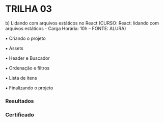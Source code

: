 # TRILHA 03

b) Lidando com arquivos estáticos no React (CURSO: React: lidando com arquivos estáticos - Carga Horária: 10h – FONTE: ALURA)

▪ Criando o projeto

▪ Assets

▪ Header e Buscador

▪ Ordenação e filtros

▪ Lista de itens

▪ Finalizando o projeto

### Resultados

### Certificado

